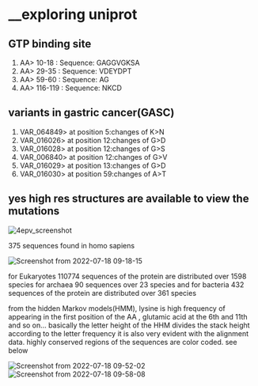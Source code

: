 
# __exploring uniprot

## GTP binding site
1. AA> 10-18 : Sequence: GAGGVGKSA
2. AA> 29-35 : Sequence: VDEYDPT
3. AA> 59-60 : Sequence: AG
4. AA> 116-119 : Sequence: NKCD

## variants in gastric cancer(GASC) 

1. 	VAR_064849> at position	5:changes of 	K>N
2. 	VAR_016026> at position	12:changes of G>D
3. 	VAR_016028> at position	12:changes of G>S
4. 	VAR_006840> at position	12:changes of G>V
5. 	VAR_016029> at position	13:changes of G>D
6. 	VAR_016030> at position	59:changes of A>T

## yes high res structures are available to view the mutations



![4epv_screenshot](https://user-images.githubusercontent.com/97890823/179456960-b9cb1025-bc40-47a5-a725-6f6b481f3834.png)



375 sequences found in homo sapiens

![Screenshot from 2022-07-18 09-18-15](https://user-images.githubusercontent.com/97890823/179457008-a48881cb-472a-4dff-adcb-7fbd34dd0e47.png)

for Eukaryotes 110774 sequences of the protein are distributed over  1598 species 
for archaea  90 sequences over  23 species 
and for bacteria 432 sequences of the protein are distributed over 361 species

from the hidden Markov models(HMM), lysine is high frequency of appearing  in the first position of the AA , glutamic acid at the 6th and 11th and so on... basically the letter height of the HHM  divides the stack height according to the letter frequency it is also very evident with the alignment  data. highly conserved regions of the sequences are color coded. see below

![Screenshot from 2022-07-18 09-52-02](https://user-images.githubusercontent.com/97890823/179458905-9f77e3a1-e7dd-4dc2-acd3-d38f1542b43f.png)
![Screenshot from 2022-07-18 09-58-08](https://user-images.githubusercontent.com/97890823/179459559-7551a53c-8c7e-4d83-8913-1d4dbc5117c0.png)
